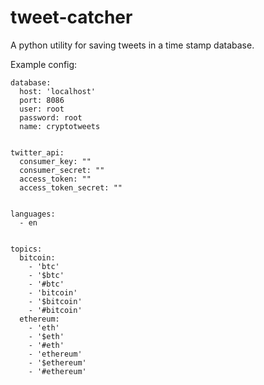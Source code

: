 # tweet-catcher
A python utility for saving tweets in a time stamp database.


Example config:

```
database:
  host: 'localhost'
  port: 8086
  user: root
  password: root
  name: cryptotweets


twitter_api:
  consumer_key: ""
  consumer_secret: ""
  access_token: ""
  access_token_secret: ""


languages:
  - en


topics:
  bitcoin:
    - 'btc'
    - '$btc'
    - '#btc'
    - 'bitcoin'
    - '$bitcoin'
    - '#bitcoin'
  ethereum:
    - 'eth'
    - '$eth'
    - '#eth'
    - 'ethereum'
    - '$ethereum'
    - '#ethereum'
```

